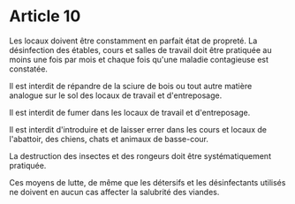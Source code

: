# Article 10

Les locaux doivent être constamment en parfait état de propreté.    La désinfection des étables, cours et salles de travail doit être pratiquée au moins une fois par mois et chaque fois qu'une maladie contagieuse est constatée.

Il est interdit de répandre de la sciure de bois ou tout autre matière analogue sur le sol des locaux de travail et d'entreposage.

Il est interdit de fumer dans les locaux de travail et d'entreposage.

Il est interdit d'introduire et de laisser errer dans les cours et locaux de l'abattoir, des chiens, chats et animaux de basse-cour.

La destruction des insectes et des rongeurs doit être systématiquement pratiquée.

Ces moyens de lutte, de même que les détersifs et les désinfectants utilisés ne doivent en aucun cas affecter la salubrité des viandes.
